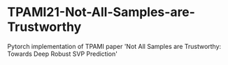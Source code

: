 # TPAMI21-Not-All-Samples-are-Trustworthy
 Pytorch implementation of TPAMI paper 'Not All Samples are Trustworthy: Towards Deep Robust SVP Prediction'
